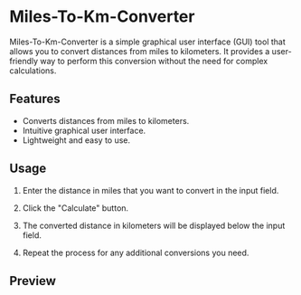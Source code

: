 # Miles-To-Km-Converter

Miles-To-Km-Converter is a simple graphical user interface (GUI) tool that allows you to convert distances from miles to kilometers. It provides a user-friendly way to perform this conversion without the need for complex calculations.

## Features

- Converts distances from miles to kilometers.
- Intuitive graphical user interface.
- Lightweight and easy to use.

## Usage

1. Enter the distance in miles that you want to convert in the input field.

2. Click the "Calculate" button.

3. The converted distance in kilometers will be displayed below the input field.

4. Repeat the process for any additional conversions you need.

## Preview
